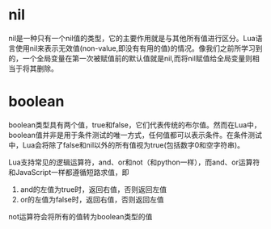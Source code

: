# nil
nil是一种只有一个nil值的类型，它的主要作用就是与其他所有值进行区分。Lua语言使用nil来表示无效值(non-value,即没有有用的值)的情况。像我们之前所学习到的，一个全局变量在第一次被赋值前的默认值就是nil,而将nil赋值给全局变量则相当于将其删除。

# boolean
boolean类型具有两个值，true和false，它们代表传统的布尔值。然而在Lua中，boolean值并非是用于条件测试的唯一方式，任何值都可以表示条件。在条件测试中，Lua会将除了false和nil以外的所有值视为true(包括数字0和空字符串)。

Lua支持常见的逻辑运算符，and、or和not（和python一样），而and、or运算符和JavaScript一样都遵循短路求值，即
1. and的左值为true时，返回右值，否则返回左值
2. or的左值为false时，返回右值，否则返回左值

not运算符会将所有的值转为boolean类型的值